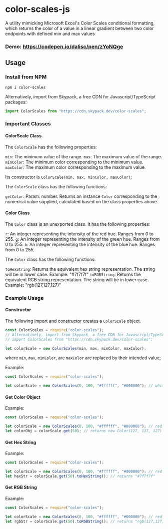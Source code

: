 # color-scales-js
A utility mimicking Microsoft Excel's Color Scales conditional formatting, which returns the color of a value in a linear gradient between two color endpoints with defined min and max values

### Demo: https://codepen.io/dalisc/pen/zYoNQge

## Usage

### Install from NPM

```
npm i color-scales
```

Alternatively, import from Skypack, a free CDN for Javascript/TypeScript packages:

```ts
import ColorScales from "https://cdn.skypack.dev/color-scales";
```

### Important Classes

#### ColorScale Class

The `ColorScale` has the following properties:

`min`: The minimum value of the range.
`max`: The maximum value of the range.
`minColor`: The minimum color corresponding to the minimum value.
`maxColor`: The maximum color corresponding to the maximum value.

Its constructor is `ColorScale(min, max, minColor, maxColor)`;

The `ColorScale` class has the following functions:

`getColor`: Param: number. Returns an instance `Color` corresponding to the numerical value supplied, calculated based on the class properties above.

#### Color Class

The `Color` class is an unexported class. It has the following properties:

`r`: An integer representing the intensity of the red hue. Ranges from 0 to 255.
`g`: An integer representing the intensity of the green hue. Ranges from 0 to 255.
`b`: An integer representing the intensity of the blue hue. Ranges from 0 to 255.

The `Color` class has the following functions:

`toHexString`: Returns the equivalent hex string representation. The string will be in lower case. Example: "#7f7f7f"
`toRGBString`: Returns the equivalent RGB string representation. The string will be in lower case. Example: "rgb(127,127,127)"

### Example Usage

#### Constructor

The following import and constructor creates a `ColorScale` object.

``` ts
const ColorScales = require("color-scales");
// Alternatively, import from Skypack, a free CDN for Javascript/TypeScript packages:
// import ColorScales from "https://cdn.skypack.dev/color-scales";

let colorScale = new ColorScales(min, max, minColor, maxColor);
 ```

where `min`, `max`, `minColor`, are `maxColor` are replaced by their intended value;

Example:

```ts
const ColorScales = require("color-scales");

let colorScale = new ColorScales(0, 100, "#ffffff", "#000000"); // white to black from 0 to 100
```

#### Get Color Object

Example:

```ts
const ColorScales = require("color-scales");

let colorScale = new ColorScales(0, 100, "#ffffff", "#000000"); // red to green from 0 to 100
let colorObj = colorScale.get(50); // returns new Color(127, 127, 127)
```

#### Get Hex String

Example:
```ts
const ColorScales = require("color-scales");

let colorScale = new ColorScales(0, 100, "#ffffff", "#000000"); // red to green from 0 to 100
let hexStr = colorScale.get(50).toHexString(); // returns "#7f7f7f"
```

#### Get RGB String

Example:
```ts
const ColorScales = require("color-scales");

let colorScale = new ColorScales(0, 100, "#ffffff", "#000000"); // red to green from 0 to 100
let rgbStr = colorScale.get(50).toRGBString(); // returns "rgb(127,127,127)"
```
